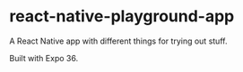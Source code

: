 # react-native-playground-app

A React Native app with different things for trying out stuff.

Built with Expo 36.
